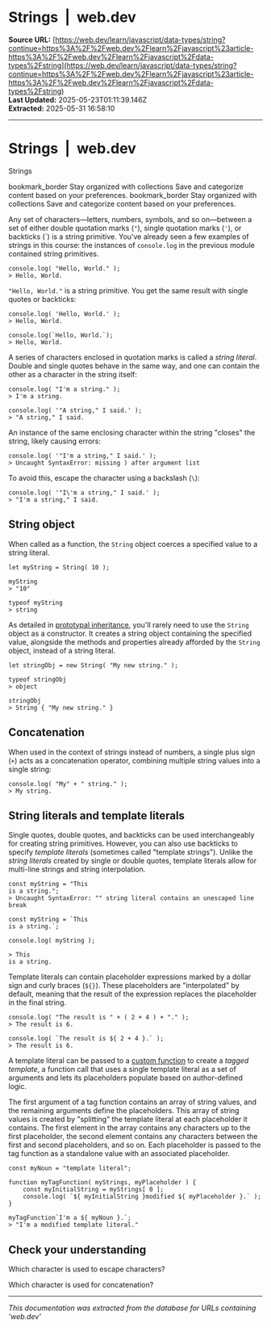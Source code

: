 # Strings  |  web.dev

**Source URL:** [https://web.dev/learn/javascript/data-types/string?continue=https%3A%2F%2Fweb.dev%2Flearn%2Fjavascript%23article-https%3A%2F%2Fweb.dev%2Flearn%2Fjavascript%2Fdata-types%2Fstring](https://web.dev/learn/javascript/data-types/string?continue=https%3A%2F%2Fweb.dev%2Flearn%2Fjavascript%23article-https%3A%2F%2Fweb.dev%2Flearn%2Fjavascript%2Fdata-types%2Fstring)  
**Last Updated:** 2025-05-23T01:11:39.146Z  
**Extracted:** 2025-05-31 16:58:10

---

# Strings  |  web.dev

Strings

bookmark\_border Stay organized with collections Save and categorize content based on your preferences. bookmark\_border Stay organized with collections Save and categorize content based on your preferences.

Any set of characters—letters, numbers, symbols, and so on—between a set of either double quotation marks (`"`), single quotation marks (`'`), or backticks (\`) is a string primitive. You've already seen a few examples of strings in this course: the instances of `console.log` in the previous module contained string primitives.

```
console.log( "Hello, World." );
> Hello, World.
```

`"Hello, World."` is a string primitive. You get the same result with single quotes or backticks:

```
console.log( 'Hello, World.' );
> Hello, World.

console.log(`Hello, World.`);
> Hello, World.
```

A series of characters enclosed in quotation marks is called a _string literal_. Double and single quotes behave in the same way, and one can contain the other as a character in the string itself:

```
console.log( "I'm a string." );
> I'm a string.

console.log( '"A string," I said.' );
> "A string," I said.
```

An instance of the same enclosing character within the string "closes" the string, likely causing errors:

```
console.log( '"I'm a string," I said.' );
> Uncaught SyntaxError: missing ) after argument list
```

To avoid this, escape the character using a backslash (`\`):

```
console.log( '"I\'m a string," I said.' );
> "I'm a string," I said.
```

## String object

When called as a function, the `String` object coerces a specified value to a string literal.

```
let myString = String( 10 );

myString
> "10"

typeof myString
> string
```

As detailed in [prototypal inheritance](https://web.dev/learn/javascript/appendix#prototyal-inheritance), you'll rarely need to use the `String` object as a constructor. It creates a string object containing the specified value, alongside the methods and properties already afforded by the `String` object, instead of a string literal.

```
let stringObj = new String( "My new string." );

typeof stringObj
> object

stringObj
> String { "My new string." }
```

## Concatenation

When used in the context of strings instead of numbers, a single plus sign (`+`) acts as a concatenation operator, combining multiple string values into a single string:

```
console.log( "My" + " string." );
> My string.
```

## String literals and template literals

Single quotes, double quotes, and backticks can be used interchangeably for creating string primitives. However, you can also use backticks to specify _template literals_ (sometimes called "template strings"). Unlike the _string literals_ created by single or double quotes, template literals allow for multi-line strings and string interpolation.

```
const myString = "This
is a string.";
> Uncaught SyntaxError: "" string literal contains an unescaped line break

const myString = `This
is a string.`;

console.log( myString );

> This
is a string.
```

Template literals can contain placeholder expressions marked by a dollar sign and curly braces (`${}`). These placeholders are "interpolated" by default, meaning that the result of the expression replaces the placeholder in the final string.

```
console.log( "The result is " + ( 2 + 4 ) + "." );
> The result is 6.
```
```
console.log( `The result is ${ 2 + 4 }.` );
> The result is 6.
```

A template literal can be passed to a [custom function](https://web.dev/learn/javascript/functions) to create a _tagged template_, a function call that uses a single template literal as a set of arguments and lets its placeholders populate based on author-defined logic.

The first argument of a tag function contains an array of string values, and the remaining arguments define the placeholders. This array of string values is created by "splitting" the template literal at each placeholder it contains. The first element in the array contains any characters up to the first placeholder, the second element contains any characters between the first and second placeholders, and so on. Each placeholder is passed to the tag function as a standalone value with an associated placeholder.

```
const myNoun = "template literal";

function myTagFunction( myStrings, myPlaceholder ) {
    const myInitialString = myStrings[ 0 ];
    console.log( `${ myInitialString }modified ${ myPlaceholder }.` );
}

myTagFunction`I'm a ${ myNoun }.`;
> "I'm a modified template literal."
```

## Check your understanding

Which character is used to escape characters?

Which character is used for concatenation?

---

*This documentation was extracted from the database for URLs containing 'web.dev'*
